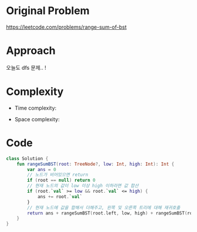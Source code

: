 # Original Problem

https://leetcode.com/problems/range-sum-of-bst

# Approach

오늘도 dfs 문제.. !

# Complexity

- Time complexity:

- Space complexity:

# Code

```kotlin
class Solution {
    fun rangeSumBST(root: TreeNode?, low: Int, high: Int): Int {
        var ans = 0
        // 노드가 비어있으면 return
        if (root == null) return 0
        // 현재 노드의 값이 low 이상 high 이하라면 값 합산
        if (root.`val` >= low && root.`val` <= high) {
            ans += root.`val`
        }
        // 현재 노드에 값을 합해서 더해주고, 왼쪽 및 오른쪽 트리에 대해 재귀호출
        return ans + rangeSumBST(root.left, low, high) + rangeSumBST(root.right, low, high) 
    }
}
```

